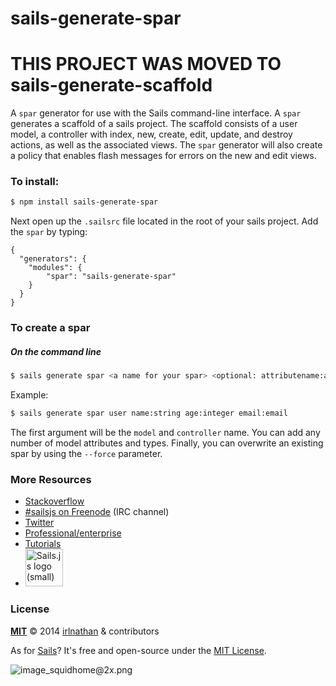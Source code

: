 # sails-generate-spar

# THIS PROJECT WAS MOVED TO sails-generate-scaffold

A `spar` generator for use with the Sails command-line interface.  A `spar` generates a scaffold of a sails project.  The scaffold consists of a user model, a controller with index, new, create, edit, update, and destroy actions, as well as the associated views.  The `spar` generator will also create a policy that enables flash messages for errors on the new and edit views.  

### To install:

```sh
$ npm install sails-generate-spar
```

Next open up the `.sailsrc` file located in the root of your sails project.  Add the `spar` by typing:

```javacript
{
  "generators": {
    "modules": {
    	"spar": "sails-generate-spar"
    }
  }
}
```

### To create a spar

##### On the command line

```sh
$ sails generate spar <a name for your spar> <optional: attributename:attributetype> <optional: --force>
```

Example:

```sh
$ sails generate spar user name:string age:integer email:email
```

The first argument will be the `model` and `controller` name.  You can add any number of model attributes and types. Finally, you can overwrite an existing spar by using the `--force` parameter.

### More Resources

- [Stackoverflow](http://stackoverflow.com/questions/tagged/sails.js)
- [#sailsjs on Freenode](http://webchat.freenode.net/) (IRC channel)
- [Twitter](https://twitter.com/sailsjs)
- [Professional/enterprise](https://github.com/balderdashy/sails-docs/blob/master/FAQ.md#are-there-professional-support-options)
- [Tutorials](https://github.com/balderdashy/sails-docs/blob/master/FAQ.md#where-do-i-get-help)
- <a href="http://sailsjs.org" target="_blank" title="Node.js framework for building realtime APIs."><img src="https://github-camo.global.ssl.fastly.net/9e49073459ed4e0e2687b80eaf515d87b0da4a6b/687474703a2f2f62616c64657264617368792e6769746875622e696f2f7361696c732f696d616765732f6c6f676f2e706e67" width=60 alt="Sails.js logo (small)"/></a>


### License

**[MIT](./LICENSE)**
&copy; 2014 [irlnathan](http://github.com/irlnathan) & contributors

As for [Sails](http://sailsjs.org)?  It's free and open-source under the [MIT License](http://sails.mit-license.org/).

![image_squidhome@2x.png](http://i.imgur.com/RIvu9.png)
